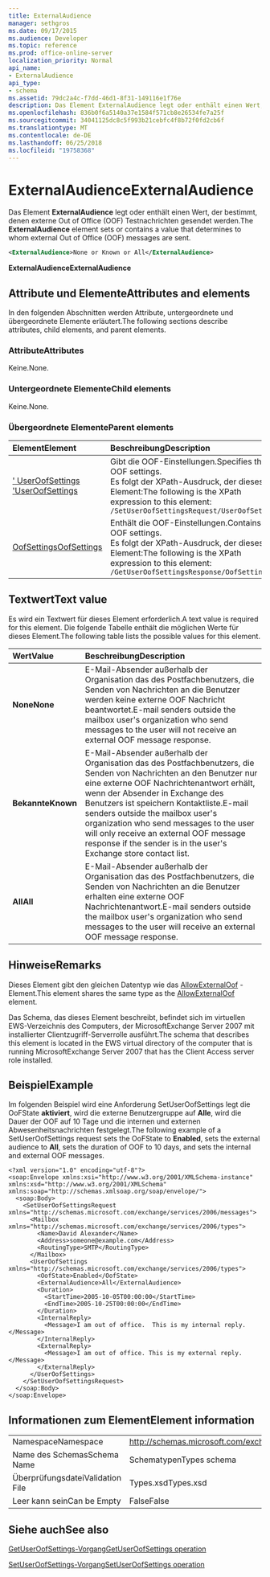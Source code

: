 ```yaml
---
title: ExternalAudience
manager: sethgros
ms.date: 09/17/2015
ms.audience: Developer
ms.topic: reference
ms.prod: office-online-server
localization_priority: Normal
api_name:
- ExternalAudience
api_type:
- schema
ms.assetid: 79dc2a4c-f7dd-46d1-8f31-149116e1f76e
description: Das Element ExternalAudience legt oder enthält einen Wert, der bestimmt, denen externe Out of Office (OOF) Testnachrichten gesendet werden.
ms.openlocfilehash: 836b0f6a5140a37e1584f571cb8e26534fe7a25f
ms.sourcegitcommit: 34041125dc8c5f993b21cebfc4f8b72f0fd2cb6f
ms.translationtype: MT
ms.contentlocale: de-DE
ms.lasthandoff: 06/25/2018
ms.locfileid: "19758368"
---
```

# <a name="externalaudience"></a><span data-ttu-id="106d6-103">ExternalAudience</span><span class="sxs-lookup"><span data-stu-id="106d6-103">ExternalAudience</span></span>

<span data-ttu-id="106d6-104">Das Element **ExternalAudience** legt oder enthält einen Wert, der bestimmt, denen externe Out of Office (OOF) Testnachrichten gesendet werden.</span><span class="sxs-lookup"><span data-stu-id="106d6-104">The **ExternalAudience** element sets or contains a value that determines to whom external Out of Office (OOF) messages are sent.</span></span> 
  
```xml
<ExternalAudience>None or Known or All</ExternalAudience>
```

 <span data-ttu-id="106d6-105">**ExternalAudience**</span><span class="sxs-lookup"><span data-stu-id="106d6-105">**ExternalAudience**</span></span>
## <a name="attributes-and-elements"></a><span data-ttu-id="106d6-106">Attribute und Elemente</span><span class="sxs-lookup"><span data-stu-id="106d6-106">Attributes and elements</span></span>

<span data-ttu-id="106d6-107">In den folgenden Abschnitten werden Attribute, untergeordnete und übergeordnete Elemente erläutert.</span><span class="sxs-lookup"><span data-stu-id="106d6-107">The following sections describe attributes, child elements, and parent elements.</span></span>
  
### <a name="attributes"></a><span data-ttu-id="106d6-108">Attribute</span><span class="sxs-lookup"><span data-stu-id="106d6-108">Attributes</span></span>

<span data-ttu-id="106d6-109">Keine.</span><span class="sxs-lookup"><span data-stu-id="106d6-109">None.</span></span>
  
### <a name="child-elements"></a><span data-ttu-id="106d6-110">Untergeordnete Elemente</span><span class="sxs-lookup"><span data-stu-id="106d6-110">Child elements</span></span>

<span data-ttu-id="106d6-111">Keine.</span><span class="sxs-lookup"><span data-stu-id="106d6-111">None.</span></span>
  
### <a name="parent-elements"></a><span data-ttu-id="106d6-112">Übergeordnete Elemente</span><span class="sxs-lookup"><span data-stu-id="106d6-112">Parent elements</span></span>

|<span data-ttu-id="106d6-113">**Element**</span><span class="sxs-lookup"><span data-stu-id="106d6-113">**Element**</span></span>|<span data-ttu-id="106d6-114">**Beschreibung**</span><span class="sxs-lookup"><span data-stu-id="106d6-114">**Description**</span></span>|
|:-----|:-----|
|[<span data-ttu-id="106d6-115">' UserOofSettings '</span><span class="sxs-lookup"><span data-stu-id="106d6-115">UserOofSettings</span></span>](useroofsettings.md) <br/> |<span data-ttu-id="106d6-116">Gibt die OOF-Einstellungen.</span><span class="sxs-lookup"><span data-stu-id="106d6-116">Specifies the OOF settings.</span></span>  <br/> <span data-ttu-id="106d6-117">Es folgt der XPath-Ausdruck, der dieses Element:</span><span class="sxs-lookup"><span data-stu-id="106d6-117">The following is the XPath expression to this element:</span></span>  <br/>  `/SetUserOofSettingsRequest/UserOofSettings` <br/> |
|[<span data-ttu-id="106d6-118">OofSettings</span><span class="sxs-lookup"><span data-stu-id="106d6-118">OofSettings</span></span>](oofsettings.md) <br/> |<span data-ttu-id="106d6-119">Enthält die OOF-Einstellungen.</span><span class="sxs-lookup"><span data-stu-id="106d6-119">Contains the OOF settings.</span></span>  <br/> <span data-ttu-id="106d6-120">Es folgt der XPath-Ausdruck, der dieses Element:</span><span class="sxs-lookup"><span data-stu-id="106d6-120">The following is the XPath expression to this element:</span></span>  <br/>  `/GetUserOofSettingsResponse/OofSettings` <br/> |
   
## <a name="text-value"></a><span data-ttu-id="106d6-121">Textwert</span><span class="sxs-lookup"><span data-stu-id="106d6-121">Text value</span></span>

<span data-ttu-id="106d6-122">Es wird ein Textwert für dieses Element erforderlich.</span><span class="sxs-lookup"><span data-stu-id="106d6-122">A text value is required for this element.</span></span> <span data-ttu-id="106d6-123">Die folgende Tabelle enthält die möglichen Werte für dieses Element.</span><span class="sxs-lookup"><span data-stu-id="106d6-123">The following table lists the possible values for this element.</span></span>
  
|<span data-ttu-id="106d6-124">**Wert**</span><span class="sxs-lookup"><span data-stu-id="106d6-124">**Value**</span></span>|<span data-ttu-id="106d6-125">**Beschreibung**</span><span class="sxs-lookup"><span data-stu-id="106d6-125">**Description**</span></span>|
|:-----|:-----|
|<span data-ttu-id="106d6-126">**None**</span><span class="sxs-lookup"><span data-stu-id="106d6-126">**None**</span></span> <br/> |<span data-ttu-id="106d6-127">E-Mail-Absender außerhalb der Organisation das des Postfachbenutzers, die Senden von Nachrichten an die Benutzer werden keine externe OOF Nachricht beantwortet.</span><span class="sxs-lookup"><span data-stu-id="106d6-127">E-mail senders outside the mailbox user's organization who send messages to the user will not receive an external OOF message response.</span></span>  <br/> |
|<span data-ttu-id="106d6-128">**Bekannte**</span><span class="sxs-lookup"><span data-stu-id="106d6-128">**Known**</span></span> <br/> |<span data-ttu-id="106d6-129">E-Mail-Absender außerhalb der Organisation das des Postfachbenutzers, die Senden von Nachrichten an den Benutzer nur eine externe OOF Nachrichtenantwort erhält, wenn der Absender in Exchange des Benutzers ist speichern Kontaktliste.</span><span class="sxs-lookup"><span data-stu-id="106d6-129">E-mail senders outside the mailbox user's organization who send messages to the user will only receive an external OOF message response if the sender is in the user's Exchange store contact list.</span></span>  <br/> |
|<span data-ttu-id="106d6-130">**All**</span><span class="sxs-lookup"><span data-stu-id="106d6-130">**All**</span></span> <br/> |<span data-ttu-id="106d6-131">E-Mail-Absender außerhalb der Organisation das des Postfachbenutzers, die Senden von Nachrichten an die Benutzer erhalten eine externe OOF Nachrichtenantwort.</span><span class="sxs-lookup"><span data-stu-id="106d6-131">E-mail senders outside the mailbox user's organization who send messages to the user will receive an external OOF message response.</span></span>  <br/> |
   
## <a name="remarks"></a><span data-ttu-id="106d6-132">Hinweise</span><span class="sxs-lookup"><span data-stu-id="106d6-132">Remarks</span></span>

<span data-ttu-id="106d6-133">Dieses Element gibt den gleichen Datentyp wie das [AllowExternalOof](allowexternaloof.md) -Element.</span><span class="sxs-lookup"><span data-stu-id="106d6-133">This element shares the same type as the [AllowExternalOof](allowexternaloof.md) element.</span></span> 
  
<span data-ttu-id="106d6-134">Das Schema, das dieses Element beschreibt, befindet sich im virtuellen EWS-Verzeichnis des Computers, der MicrosoftExchange Server 2007 mit installierter Clientzugriff-Serverrolle ausführt.</span><span class="sxs-lookup"><span data-stu-id="106d6-134">The schema that describes this element is located in the EWS virtual directory of the computer that is running MicrosoftExchange Server 2007 that has the Client Access server role installed.</span></span>
  
## <a name="example"></a><span data-ttu-id="106d6-135">Beispiel</span><span class="sxs-lookup"><span data-stu-id="106d6-135">Example</span></span>

<span data-ttu-id="106d6-136">Im folgenden Beispiel wird eine Anforderung SetUserOofSettings legt die OoFState **aktiviert**, wird die externe Benutzergruppe auf **Alle**, wird die Dauer der OOF auf 10 Tage und die internen und externen Abwesenheitsnachrichten festgelegt.</span><span class="sxs-lookup"><span data-stu-id="106d6-136">The following example of a SetUserOofSettings request sets the OoFState to **Enabled**, sets the external audience to **All**, sets the duration of OOF to 10 days, and sets the internal and external OOF messages.</span></span>
  
```
<?xml version="1.0" encoding="utf-8"?>
<soap:Envelope xmlns:xsi="http://www.w3.org/2001/XMLSchema-instance" xmlns:xsd="http://www.w3.org/2001/XMLSchema" xmlns:soap="http://schemas.xmlsoap.org/soap/envelope/">
  <soap:Body>
    <SetUserOofSettingsRequest xmlns="http://schemas.microsoft.com/exchange/services/2006/messages">
      <Mailbox xmlns="http://schemas.microsoft.com/exchange/services/2006/types">
        <Name>David Alexander</Name>
        <Address>someone@example.com</Address>
        <RoutingType>SMTP</RoutingType>
      </Mailbox>
      <UserOofSettings xmlns="http://schemas.microsoft.com/exchange/services/2006/types">
        <OofState>Enabled</OofState>
        <ExternalAudience>All</ExternalAudience>
        <Duration>
          <StartTime>2005-10-05T00:00:00</StartTime>
          <EndTime>2005-10-25T00:00:00</EndTime>
        </Duration>
        <InternalReply>
          <Message>I am out of office.  This is my internal reply.</Message>
        </InternalReply>
        <ExternalReply>
          <Message>I am out of office. This is my external reply.</Message>
        </ExternalReply>
      </UserOofSettings>
    </SetUserOofSettingsRequest>
  </soap:Body>
</soap:Envelope>
```

## <a name="element-information"></a><span data-ttu-id="106d6-137">Informationen zum Element</span><span class="sxs-lookup"><span data-stu-id="106d6-137">Element information</span></span>

|||
|:-----|:-----|
|<span data-ttu-id="106d6-138">Namespace</span><span class="sxs-lookup"><span data-stu-id="106d6-138">Namespace</span></span>  <br/> |http://schemas.microsoft.com/exchange/services/2006/types  <br/> |
|<span data-ttu-id="106d6-139">Name des Schemas</span><span class="sxs-lookup"><span data-stu-id="106d6-139">Schema Name</span></span>  <br/> |<span data-ttu-id="106d6-140">Schematypen</span><span class="sxs-lookup"><span data-stu-id="106d6-140">Types schema</span></span>  <br/> |
|<span data-ttu-id="106d6-141">Überprüfungsdatei</span><span class="sxs-lookup"><span data-stu-id="106d6-141">Validation File</span></span>  <br/> |<span data-ttu-id="106d6-142">Types.xsd</span><span class="sxs-lookup"><span data-stu-id="106d6-142">Types.xsd</span></span>  <br/> |
|<span data-ttu-id="106d6-143">Leer kann sein</span><span class="sxs-lookup"><span data-stu-id="106d6-143">Can be Empty</span></span>  <br/> |<span data-ttu-id="106d6-144">False</span><span class="sxs-lookup"><span data-stu-id="106d6-144">False</span></span>  <br/> |
   
## <a name="see-also"></a><span data-ttu-id="106d6-145">Siehe auch</span><span class="sxs-lookup"><span data-stu-id="106d6-145">See also</span></span>



[<span data-ttu-id="106d6-146">GetUserOofSettings-Vorgang</span><span class="sxs-lookup"><span data-stu-id="106d6-146">GetUserOofSettings operation</span></span>](getuseroofsettings-operation.md)
  
[<span data-ttu-id="106d6-147">SetUserOofSettings-Vorgang</span><span class="sxs-lookup"><span data-stu-id="106d6-147">SetUserOofSettings operation</span></span>](setuseroofsettings-operation.md)

